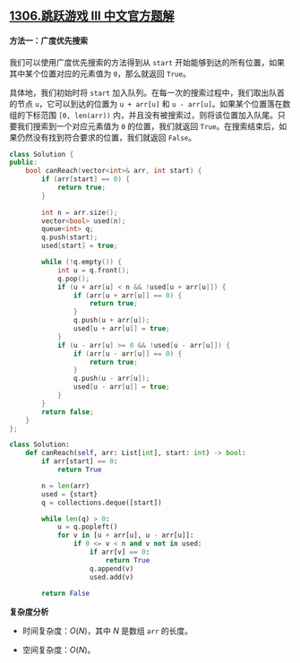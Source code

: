 ## [1306.跳跃游戏 III 中文官方题解](https://leetcode.cn/problems/jump-game-iii/solutions/100000/tiao-yue-you-xi-iii-by-leetcode-solution)
#### 方法一：广度优先搜索

我们可以使用广度优先搜索的方法得到从 `start` 开始能够到达的所有位置，如果其中某个位置对应的元素值为 `0`，那么就返回 `True`。

具体地，我们初始时将 `start` 加入队列。在每一次的搜索过程中，我们取出队首的节点 `u`，它可以到达的位置为 `u + arr[u]` 和 `u - arr[u]`。如果某个位置落在数组的下标范围 `[0, len(arr))` 内，并且没有被搜索过，则将该位置加入队尾。只要我们搜索到一个对应元素值为 `0` 的位置，我们就返回 `True`。在搜索结束后，如果仍然没有找到符合要求的位置，我们就返回 `False`。

```C++ [sol1-C++]
class Solution {
public:
    bool canReach(vector<int>& arr, int start) {
        if (arr[start] == 0) {
            return true;
        }
        
        int n = arr.size();
        vector<bool> used(n);
        queue<int> q;
        q.push(start);
        used[start] = true;

        while (!q.empty()) {
            int u = q.front();
            q.pop();
            if (u + arr[u] < n && !used[u + arr[u]]) {
                if (arr[u + arr[u]] == 0) {
                    return true;
                }
                q.push(u + arr[u]);
                used[u + arr[u]] = true;
            }
            if (u - arr[u] >= 0 && !used[u - arr[u]]) {
                if (arr[u - arr[u]] == 0) {
                    return true;
                }
                q.push(u - arr[u]);
                used[u - arr[u]] = true;
            }
        }
        return false;
    }
};
```

```Python [sol1-Python3]
class Solution:
    def canReach(self, arr: List[int], start: int) -> bool:
        if arr[start] == 0:
            return True

        n = len(arr)
        used = {start}
        q = collections.deque([start])

        while len(q) > 0:
            u = q.popleft()
            for v in [u + arr[u], u - arr[u]]:
                if 0 <= v < n and v not in used:
                    if arr[v] == 0:
                        return True
                    q.append(v)
                    used.add(v)
        
        return False
```

**复杂度分析**

- 时间复杂度：$O(N)$，其中 $N$ 是数组 `arr` 的长度。

- 空间复杂度：$O(N)$。